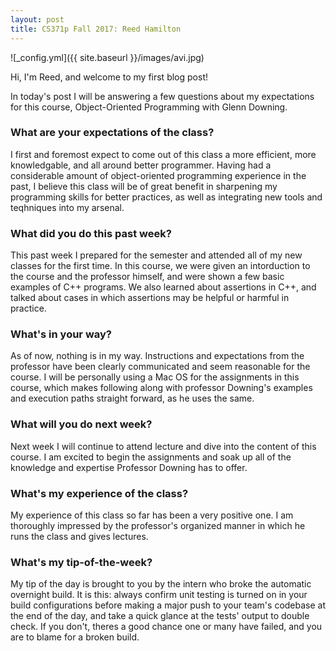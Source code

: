 ```yaml
---
layout: post
title: CS371p Fall 2017: Reed Hamilton
---
```

![_config.yml]({{ site.baseurl }}/images/avi.jpg)

Hi, I'm Reed, and welcome to my first blog post!

In today's post I will be answering a few questions about my expectations for this course, Object-Oriented Programming with Glenn Downing.

### What are your expectations of the class?
I first and foremost expect to come out of this class a more efficient, more knowledgable, and all around better programmer. Having had a considerable amount of object-oriented programming experience in the past, I believe this class will be of great benefit in sharpening my programming skills for better practices, as well as integrating new tools and teqhniques into my arsenal. 

### What did you do this past week?
This past week I prepared for the semester and attended all of my new classes for the first time. In this course, we were given an intorduction to the course and the professor himself, and were shown a few basic examples of C++ programs. We also learned about assertions in C++, and talked about cases in which assertions may be helpful or harmful in practice.

### What's in your way?
As of now, nothing is in my way. Instructions and expectations from the professor have been clearly communicated and seem reasonable for the course. I will be personally using a Mac OS for the assignments in this course, which makes following along with professor Downing's examples and execution paths straight forward, as he uses the same. 

### What will you do next week?
Next week I will continue to attend lecture and dive into the content of this course. I am excited to begin the assignments and soak up all of the knowledge and expertise Professor Downing has to offer.

### What's my experience of the class?
My experience of this class so far has been a very positive one. I am thoroughly impressed by the professor's organized manner in which he runs the class and gives lectures.  

### What's my tip-of-the-week?
My tip of the day is brought to you by the intern who broke the automatic overnight build. It is this: always confirm unit testing is turned on in your build configurations before making a major push to your team's codebase at the end of the day, and take a quick glance at the tests' output to double check. If you don't, theres a good chance one or many have failed, and you are to blame for a broken build.

